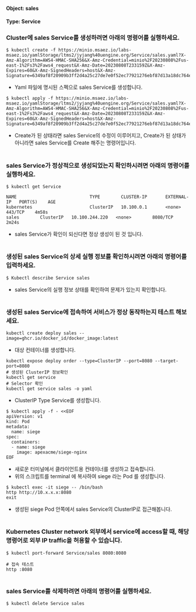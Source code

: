 
#### Object: sales
#### Type: Service

### Cluster에 sales Service를 생성하려면 아래의 명령어를 실행하세요.

```
$ kubectl create -f https://minio.msaez.io/labs-msaez.io/yamlStorage/ltms2/jyjang%40uengine.org/Service/sales.yaml?X-Amz-Algorithm=AWS4-HMAC-SHA256&X-Amz-Credential=minio%2F20230808%2Fus-east-1%2Fs3%2Faws4_request&X-Amz-Date=20230808T233159Z&X-Amz-Expires=60&X-Amz-SignedHeaders=host&X-Amz-Signature=6349af8f20909b3ff2d4a25c27de7e0f52ec77921276ebf87d13a18dc764e51e
```
- Yaml 파일에 명시된 스펙으로 sales Service를 생성합니다.  

```
$ kubectl apply -f https://minio.msaez.io/labs-msaez.io/yamlStorage/ltms2/jyjang%40uengine.org/Service/sales.yaml?X-Amz-Algorithm=AWS4-HMAC-SHA256&X-Amz-Credential=minio%2F20230808%2Fus-east-1%2Fs3%2Faws4_request&X-Amz-Date=20230808T233159Z&X-Amz-Expires=60&X-Amz-SignedHeaders=host&X-Amz-Signature=6349af8f20909b3ff2d4a25c27de7e0f52ec77921276ebf87d13a18dc764e51e
```
- Create가 된 상태라면 sales Service의 수정이 이루어지고, Create가 된 상태가 아니라면 sales Service를 Create 해주는 명령어입니다.
#

### sales Service가 정상적으로 생성되었는지 확인하시려면 아래의 명령어를 실행하세요.

```
$ kubectl get Service

NAME                            TYPE        CLUSTER-IP       EXTERNAL-IP   PORT(S)    AGE
kubernetes                      ClusterIP   10.100.0.1       <none>        443/TCP    4m58s
sales        ClusterIP   10.100.244.220   <none>        8080/TCP   2m24s

```
- sales Service가 확인이 되신다면 정상 생성이 된 것 입니다.
#

### 생성된 sales Service의 상세 실행 정보를 확인하시려면 아래의 명령어를 입력하세요.

```
$ Kubectl describe Service sales
```
- sales Service의 실행 정보 상태를 확인하여 문제가 있는지 확인합니다.
#

### 생성된 sales Service에 접속하여 서비스가 정상 동작하는지 테스트 해보세요.

```
kubectl create deploy sales --image=ghcr.io/docker_id/docker_image:latest
```
- 대상 컨테이너를 생성합니다.  

```
kubectl expose deploy order --type=ClusterIP --port=8080 --target-port=8080
# 생성된 ClusterIP 정보확인
kubectl get service 
# Selector 확인
kubectl get service sales -o yaml
```
- ClusterIP Type Service를 생성합니다.

```
$ kubectl apply -f - <<EOF
apiVersion: v1
kind: Pod
metadata:
  name: siege
spec:
  containers:
  - name: siege
    image: apexacme/siege-nginx
EOF
```
- 새로운 터미널에서 클라이언트용 컨테이너를 생성하고 접속합니다.
- 위의 스크립트를 terminal 에 복사하여 siege 라는 Pod 를 생성합니다.  

```
$ kubectl exec -it siege -- /bin/bash
http http://10.x.x.x:8080
exit
```
- 생성된 siege Pod 안쪽에서 sales Service의 ClusterIP로 접근해봅니다.
#

### Kubernetes Cluster network 외부에서 service에 access할 때, 해당 명령어로 외부 IP traffic을 허용할 수 있습니다.

```
$ kubectl port-forward Service/sales 8080:8080

# 접속 테스트
http :8080
```
#

### sales Service를 삭제하려면 아래의 명령어를 실행하세요.

```
$ kubectl delete Service sales
```
#

